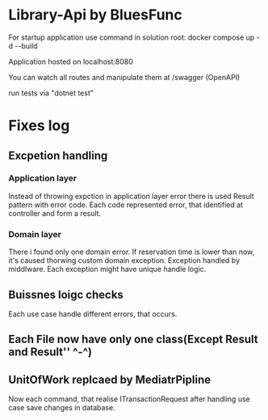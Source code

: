 # Library-Api by BluesFunc

For startup application use command in solution root: 
docker compose up -d --build

Application hosted on localhost:8080

You can watch all routes and manipulate them at /swagger (OpenAPI) 

run tests via "dotnet test"

# Fixes log

## Excpetion handling
### Application layer
Instead of throwing expction in application layer error there is used Result pattern with error code. Each code represented error, that identified at controller and form a result.
### Domain layer
There i found only one domain error. If reservation time is lower than now, it's caused thorwing custom domain exception. Exception handled by middlware. Each exception might have unique handle logic. 
## Buissnes loigc checks
Each use case handle different errors, that occurs. 
## Each File now have only one class(Except Result and Result'<T>' ^-^)
## UnitOfWork replcaed by MediatrPipline
Now each command, that realise ITransactionRequest after handling use case save changes in database.


